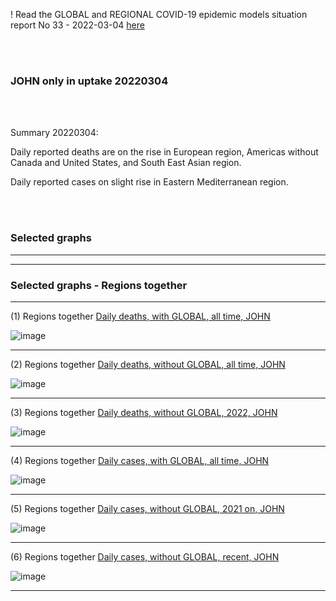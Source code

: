 ! Read the GLOBAL and REGIONAL COVID-19 epidemic models situation report No 33 - 2022-03-04 [here](https://github.com/pourmalek/CovidVisualizedGlobal/blob/main/situation%20reports/33%20Global%20and%20regional%20COVID-19%20epidemic%20models%20situation%20report%20No%2033%20–%202022-03-04.pdf)

<br/><br/>


### JOHN only in uptake 20220304

<br/><br/>

Summary 20220304:

Daily reported deaths are on the rise in European region, Americas without Canada and United States, and South East Asian region. 

Daily reported cases on slight rise in Eastern Mediterranean region.  

<br/><br/>


### Selected graphs


****
****


### Selected graphs - Regions together


****

(1) Regions together [Daily deaths, with GLOBAL, all time, JOHN](https://github.com/pourmalek/CovidVisualizedGlobal/blob/main/20220304%20JOHN/output/merge/graph%201a1%20JOHN%20COVID-19%20daily%20deaths%2C%20regions%20together%2C%20JOHN.pdf)

![image](https://user-images.githubusercontent.com/30849720/156906825-aab9dfed-56b1-418c-a802-f0f078dbd3e9.png)

****

(2) Regions together [Daily deaths, without GLOBAL, all time, JOHN](https://github.com/pourmalek/CovidVisualizedGlobal/blob/main/20220304%20JOHN/output/merge/graph%201a2%20JOHN%20COVID-19%20daily%20deaths%2C%20regions%20together%2C%20JOHN.pdf)

![image](https://user-images.githubusercontent.com/30849720/156906843-d57edeb3-7df0-423b-9e9b-09aa8995fee6.png)

****

(3) Regions together [Daily deaths, without GLOBAL, 2022, JOHN](https://github.com/pourmalek/CovidVisualizedGlobal/blob/main/20220304%20JOHN/output/merge/graph%201a3%20JOHN%20COVID-19%20daily%20deaths%2C%20regions%20together%2C%20JOHN.pdf)

![image](https://user-images.githubusercontent.com/30849720/156906874-bd12d41d-b5d3-44e3-8ecb-fcbe515c8e03.png)

****

(4) Regions together [Daily cases, with GLOBAL, all time, JOHN](https://github.com/pourmalek/CovidVisualizedGlobal/blob/main/20220304%20JOHN/output/merge/graph%202a1%20JOHN%20COVID-19%20daily%20cases%2C%20regions%20together%2C%20JOHN.pdf)

![image](https://user-images.githubusercontent.com/30849720/156906889-6b84ec0a-02ab-40be-829a-4b73d5334424.png)

****

(5) Regions together [Daily cases, without GLOBAL, 2021 on, JOHN](https://github.com/pourmalek/CovidVisualizedGlobal/blob/main/20220304%20JOHN/output/merge/graph%202a2%20JOHN%20COVID-19%20daily%20cases%2C%20regions%20together%2C%20JOHN.pdf)

![image](https://user-images.githubusercontent.com/30849720/156906918-5c76d704-1a6e-4777-955d-e6a9fa18f224.png)

****

(6) Regions together [Daily cases, without GLOBAL, recent, JOHN](https://github.com/pourmalek/CovidVisualizedGlobal/blob/main/20220304%20JOHN/output/merge/graph%202a3%20JOHN%20COVID-19%20daily%20cases%2C%20regions%20together%2C%20JOHN.pdf)

![image](https://user-images.githubusercontent.com/30849720/156906938-f730ff4e-1d20-41d2-8e43-443444e168a5.png)

****
